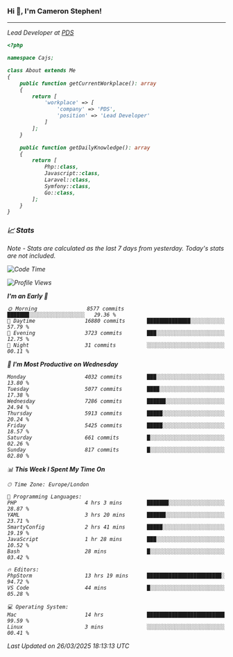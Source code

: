 ### Hi 👋, I'm Cameron Stephen!
<hr>
<p><em>Lead Developer at <a href="https://prindatasolutions.co.uk">PDS</a></p>


```php
<?php

namespace Cajs;

class About extends Me
{
    public function getCurrentWorkplace(): array
    {
        return [
            'workplace' => [
                'company' => 'PDS',
                'position' => 'Lead Developer'
            ]
        ];
    }

    public function getDailyKnowledge(): array
    {
        return [
            Php::class,
            Javascript::class,
            Laravel::class,
            Symfony::class,
            Go::class,
        ];
    }
}
```

### 📈 Stats
<p><em>Note - Stats are calculated as the last 7 days from yesterday. Today's stats are not included.</em></p>


<!--START_SECTION:waka-->
![Code Time](http://img.shields.io/badge/Code%20Time-4%2C424%20hrs%2041%20mins-blue)

![Profile Views](http://img.shields.io/badge/Profile%20Views-0-blue)

**I'm an Early 🐤** 

```text
🌞 Morning                8577 commits        ███████░░░░░░░░░░░░░░░░░░   29.36 % 
🌆 Daytime                16880 commits       ██████████████░░░░░░░░░░░   57.79 % 
🌃 Evening                3723 commits        ███░░░░░░░░░░░░░░░░░░░░░░   12.75 % 
🌙 Night                  31 commits          ░░░░░░░░░░░░░░░░░░░░░░░░░   00.11 % 
```
📅 **I'm Most Productive on Wednesday** 

```text
Monday                   4032 commits        ███░░░░░░░░░░░░░░░░░░░░░░   13.80 % 
Tuesday                  5077 commits        ████░░░░░░░░░░░░░░░░░░░░░   17.38 % 
Wednesday                7286 commits        ██████░░░░░░░░░░░░░░░░░░░   24.94 % 
Thursday                 5913 commits        █████░░░░░░░░░░░░░░░░░░░░   20.24 % 
Friday                   5425 commits        █████░░░░░░░░░░░░░░░░░░░░   18.57 % 
Saturday                 661 commits         █░░░░░░░░░░░░░░░░░░░░░░░░   02.26 % 
Sunday                   817 commits         █░░░░░░░░░░░░░░░░░░░░░░░░   02.80 % 
```


📊 **This Week I Spent My Time On** 

```text
🕑︎ Time Zone: Europe/London

💬 Programming Languages: 
PHP                      4 hrs 3 mins        ███████░░░░░░░░░░░░░░░░░░   28.87 % 
YAML                     3 hrs 20 mins       ██████░░░░░░░░░░░░░░░░░░░   23.71 % 
SmartyConfig             2 hrs 41 mins       █████░░░░░░░░░░░░░░░░░░░░   19.19 % 
JavaScript               1 hr 28 mins        ███░░░░░░░░░░░░░░░░░░░░░░   10.52 % 
Bash                     28 mins             █░░░░░░░░░░░░░░░░░░░░░░░░   03.42 % 

🔥 Editors: 
PhpStorm                 13 hrs 19 mins      ████████████████████████░   94.72 % 
VS Code                  44 mins             █░░░░░░░░░░░░░░░░░░░░░░░░   05.28 % 

💻 Operating System: 
Mac                      14 hrs              █████████████████████████   99.59 % 
Linux                    3 mins              ░░░░░░░░░░░░░░░░░░░░░░░░░   00.41 % 
```


 Last Updated on 26/03/2025 18:13:13 UTC
<!--END_SECTION:waka-->
